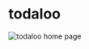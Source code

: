 # todaloo
![todaloo home page](https://user-images.githubusercontent.com/22666276/194777487-592cf02c-346d-42d3-a3cb-064618b75717.JPG)
